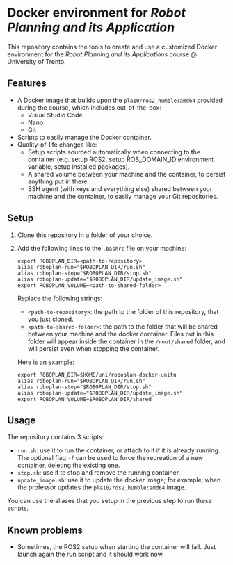 # Docker environment for _Robot Planning and its Application_
This repository contains the tools to create and use a customized Docker environment for the _Robot Planning and its Applications_ course @ University of Trento.

## Features
* A Docker image that builds upon the `pla10/ros2_humble:amd64` provided during the course, which includes out-of-the-box:
    * Visual Studio Code
    * Nano
    * Git
* Scripts to easily manage the Docker container.
* Quality-of-life changes like:
    * Setup scripts sourced automatically when connecting to the container (e.g. setup ROS2, setup ROS_DOMAIN_ID environment variable, setup installed packages).
    * A shared volume between your machine and the container, to persist anything put in there.
    * SSH agent (with keys and everything else) shared between your machine and the container, to easily manage your Git repositories.

## Setup
1. Clone this repository in a folder of your choice.
2. Add the following lines to the `.bashrc` file on your machine:

    ```
    export ROBOPLAN_DIR=<path-to-repository>
    alias roboplan-run="$ROBOPLAN_DIR/run.sh"
    alias roboplan-stop="$ROBOPLAN_DIR/stop.sh"
    alias roboplan-update="$ROBOPLAN_DIR/update_image.sh"
    export ROBOPLAN_VOLUME=<path-to-shared-folder>
    ```

    Replace the following strings:
    * `<path-to-repository>`: the path to the folder of this repository, that you just cloned.
    * `<path-to-shared-folder>`: the path to the folder that will be shared between your machine and the docker container. Files put in this folder will appear inside the container in the `/root/shared` folder, and will persist even when stopping the container.

    Here is an example:
    ```
    export ROBOPLAN_DIR=$HOME/uni/roboplan-docker-unitn
    alias roboplan-run="$ROBOPLAN_DIR/run.sh"
    alias roboplan-stop="$ROBOPLAN_DIR/stop.sh"
    alias roboplan-update="$ROBOPLAN_DIR/update_image.sh"
    export ROBOPLAN_VOLUME=$ROBOPLAN_DIR/shared
    ```

## Usage
The repository contains 3 scripts:
* `run.sh`: use it to run the container, or attach to it if it is already running. The optional flag `-f` can be used to force the recreation of a new container, deleting the existing one.
* `stop.sh`: use it to stop and remove the running container.
* `update_image.sh`: use it to update the docker image; for example, when the professor updates the `pla10/ros2_humble:amd64` image.

You can use the aliases that you setup in the previous step to run these scripts.

## Known problems
* Sometimes, the ROS2 setup when starting the container will fail. Just launch again the run script and it should work now.